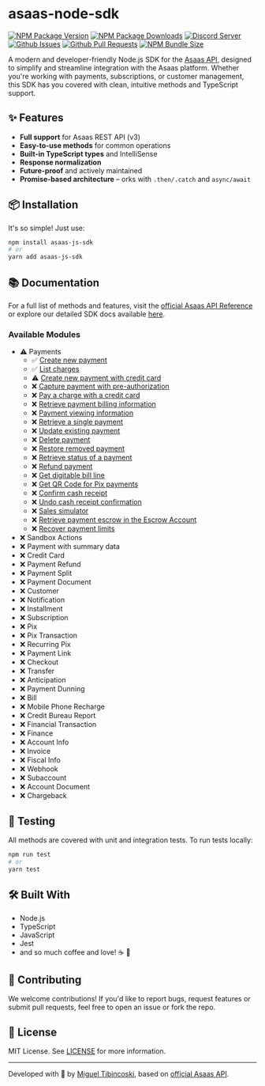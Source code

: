 # asaas-node-sdk

[![NPM Package Version](https://img.shields.io/npm/v/asaas-js-sdk?style=flat&logo=npm&logoSize=5px&label=version&color=red&cacheSeconds=0)](https://npmjs.com/package/asaas-js-sdk)
[![NPM Package Downloads](https://img.shields.io/npm/dm/asaas-js-sdk.svg)](https://npmjs.com/package/asaas-js-sdk)
[![Discord Server](https://img.shields.io/discord/920987652025630730?style=flat&logo=discord&logoColor=white&labelColor=%235865F2&link=https%3A%2F%2Fdiscord.gg%2FNZCGTZ6nnN)](https://discord.gg/NZCGTZ6nnN)
[![Github Issues](https://img.shields.io/github/issues/migtibincoski/asaas-js-sdk)](https://github.com/migtibincoski/asaas-js-sdk/issues)
[![Github Pull Requests](https://img.shields.io/github/issues-pr/migtibincoski/asaas-js-sdk)](https://github.com/migtibincoski/asaas-js-sdk/pulls)
[![NPM Bundle Size](https://img.shields.io/bundlephobia/min/asaas-js-sdk)](https://npmjs.com/package/asaas-js-sdk)

A modern and developer-friendly Node.js SDK for the [Asaas API](https://docs.asaas.com/), designed to simplify and streamline integration with the Asaas platform. Whether you're working with payments, subscriptions, or customer management, this SDK has you covered with clean, intuitive methods and TypeScript support.

## ✨ Features

- **Full support** for Asaas REST API (v3)
- **Easy-to-use methods** for common operations
- **Built-in TypeScript types** and IntelliSense
- **Response normalization**
- **Future-proof** and actively maintained
- **Promise-based architecture** – orks with `.then/.catch` and `async/await`

## 📦 Installation

It's so simple! Just use: 
```bash
npm install asaas-js-sdk
# or
yarn add asaas-js-sdk
```

## 📚 Documentation

For a full list of methods and features, visit the [official Asaas API Reference](https://docs.asaas.com/) or explore our detailed SDK docs available [here](https://github.com/migtibincoski/asaas-node-sdk/wiki).

### Available Modules

- ⚠️ Payments
  - ✅ [Create new payment](https://docs.asaas.com/reference/create-new-payment)
  - ✅ [List charges](https://docs.asaas.com/reference/list-payments)
  - ⚠️ [Create new payment with credit card](https://docs.asaas.com/reference/create-new-payment-with-credit-card)
  - ❌ [Capture payment with pre-authorization](https://docs.asaas.com/reference/capture-payment-with-pre-authorization)
  - ❌ [Pay a charge with a credit card](https://docs.asaas.com/reference/pay-a-charge-with-credit-card)
  - ❌ [Retrieve payment billing information](https://docs.asaas.com/reference/retrieve-payment-billing-information)
  - ❌ [Payment viewing information](https://docs.asaas.com/reference/payment-viewing-information)
  - ❌ [Retrieve a single payment](https://docs.asaas.com/reference/retrieve-a-single-payment)
  - ❌ [Update existing payment](https://docs.asaas.com/reference/update-existing-payment)
  - ❌ [Delete payment](https://docs.asaas.com/reference/delete-payment)
  - ❌ [Restore removed payment](https://docs.asaas.com/reference/restore-removed-payment)
  - ❌ [Retrieve status of a payment](https://docs.asaas.com/reference/retrieve-status-of-a-payment)
  - ❌ [Refund payment](https://docs.asaas.com/reference/refund-payment)
  - ❌ [Get digitable bill line](https://docs.asaas.com/reference/get-digitable-bill-line)
  - ❌ [Get QR Code for Pix payments](https://docs.asaas.com/reference/get-qr-code-for-pix-payments)
  - ❌ [Confirm cash receipt](https://docs.asaas.com/reference/confirm-cash-receipt)
  - ❌ [Undo cash receipt confirmation](https://docs.asaas.com/reference/undo-cash-receipt-confirmation)
  - ❌ [Sales simulator](https://docs.asaas.com/reference/sales-simulator)
  - ❌ [Retrieve payment escrow in the Escrow Account](https://docs.asaas.com/reference/retrieve-payment-escrow-in-the-escrow-account)
  - ❌ [Recover payment limits](https://docs.asaas.com/reference/recovering-payment-limits)
- ❌ Sandbox Actions
- ❌ Payment with summary data
- ❌ Credit Card
- ❌ Payment Refund
- ❌ Payment Split
- ❌ Payment Document
- ❌ Customer
- ❌ Notification
- ❌ Installment
- ❌ Subscription
- ❌ Pix
- ❌ Pix Transaction
- ❌ Recurring Pix
- ❌ Payment Link
- ❌ Checkout
- ❌ Transfer
- ❌ Anticipation
- ❌ Payment Dunning
- ❌ Bill
- ❌ Mobile Phone Recharge
- ❌ Credit Bureau Report
- ❌ Financial Transaction
- ❌ Finance
- ❌ Account Info
- ❌ Invoice
- ❌ Fiscal Info
- ❌ Webhook
- ❌ Subaccount
- ❌ Account Document
- ❌ Chargeback

## 🧪 Testing

All methods are covered with unit and integration tests. To run tests locally:

```bash
npm run test
# or
yarn test
```

## 🛠️ Built With

- Node.js
- TypeScript
- JavaScript
- Jest
- and so much coffee and love! ☕ 💙

## 🤝 Contributing

We welcome contributions! If you'd like to report bugs, request features or submit pull requests, feel free to open an issue or fork the repo.

## 📄 License

MIT License. See [LICENSE](./LICENSE) for more information.

---

Developed with 💙 by [Miguel Tibincoski](https://github.com/migtibincoski), based on [official Asaas API](https://docs.asaas.com).
